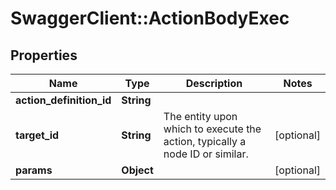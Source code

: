 # SwaggerClient::ActionBodyExec

## Properties
Name | Type | Description | Notes
------------ | ------------- | ------------- | -------------
**action_definition_id** | **String** |  | 
**target_id** | **String** | The entity upon which to execute the action, typically a node ID or similar. | [optional] 
**params** | **Object** |  | [optional] 


